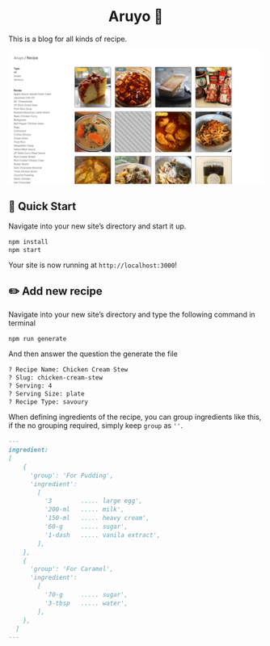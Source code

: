 <h1 align="center">
  Aruyo 🍛
</h1>

This is a blog for all kinds of recipe.

<img src="./public/screencap.png" alt="Homepage screenshot" style="zoom:50%;" />

## 🚀 Quick Start

Navigate into your new site’s directory and start it up.

```
npm install
npm start
```

Your site is now running at `http://localhost:3000`!

## ✏️ Add new recipe

Navigate into your new site’s directory and type the following command in terminal

```shell
npm run generate
```

And then answer the question the generate the file

```shell
? Recipe Name: Chicken Cream Stew
? Slug: chicken-cream-stew
? Serving: 4
? Serving Size: plate
? Recipe Type: savoury
```

When defining ingredients of the recipe, you can group ingredients like this, if the no grouping required, simply keep `group` as `''`.

```markdown
---
ingredient:
[
    {
      'group': 'For Pudding',
      'ingredient':
        [
          '3        ..... large egg',
          '200-ml   ..... milk',
          '150-ml   ..... heavy cream',
          '60-g     ..... sugar',
          '1-dash   ..... vanila extract',
        ],
    },
    { 
      'group': 'For Caramel',
      'ingredient':
        [
          '70-g     ..... sugar',
          '3-tbsp   ..... water',
        ],
    },
  ]
---
```
